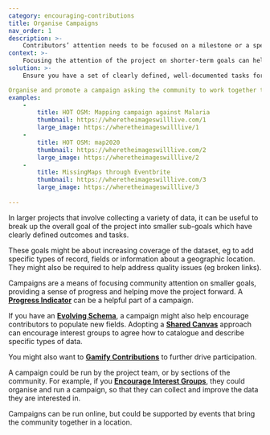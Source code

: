 ```yaml
---
category: encouraging-contributions
title: Organise Campaigns
nav_order: 1
description: >-
    Contributors’ attention needs to be focused on a milestone or a specific set of tasks.
context: >-
    Focusing the attention of the project on shorter-term goals can help build engagement, recruit new users or increase participation. It can also be a useful way to focus attention on smaller goals, such as increasing coverage, fixing errors or capturing new types of data 
solution: >-
    Ensure you have a set of clearly defined, well-documented tasks for the community to achieve. Create a **[Progress Indicator](/patterns/encouraging-contributions/progress-indicator)** to help you and the community to monitor progress.

Organise and promote a campaign asking the community to work together to complete these tasks. 
examples:
    -
        title: HOT OSM: Mapping campaign against Malaria
        thumbnail: https://wheretheimageswilllive.com/1
        large_image: https://wheretheimageswilllive/1
    -
        title: HOT OSM: map2020
        thumbnail: https://wheretheimageswilllive.com/2
        large_image: https://wheretheimageswilllive/2
    -
        title: MissingMaps through Eventbrite
        thumbnail: https://wheretheimageswilllive.com/3
        large_image: https://wheretheimageswilllive/3
    
---
```


In larger projects that involve collecting a variety of data, it can be useful to break up the overall goal of the project into smaller sub-goals which have clearly defined outcomes and tasks.

These goals might be about increasing coverage of the dataset, eg to add specific types of record, fields or information about a geographic location. They might also be required to help address quality issues (eg broken links).

Campaigns are a means of focusing community attention on smaller goals, providing a sense of progress and helping move the project forward. A **[Progress Indicator](/patterns/encouraging-contributions/progress-indicator)** can be a helpful part of a campaign.

If you have an **[Evolving Schema](/patterns/data-model/evolving-schema)**, a campaign might also help encourage contributors to populate new fields. Adopting a **[Shared Canvas](/patterns/data-model/shared-canvas)** approach can encourage interest groups to agree how to catalogue and describe specific types of data.

You might also want to **[Gamify Contributions](/patterns/encouraging-contributions/gamify-contributions)** to further drive participation.

A campaign could be run by the project team, or by sections of the community. For example, if you **[Encourage Interest Groups](/patterns/community-management/encourage-interest-groups)**, they could organise and run a campaign, so that they can collect and improve the data they are interested in.

Campaigns can be run online, but could be supported by events that bring the community together in a location.